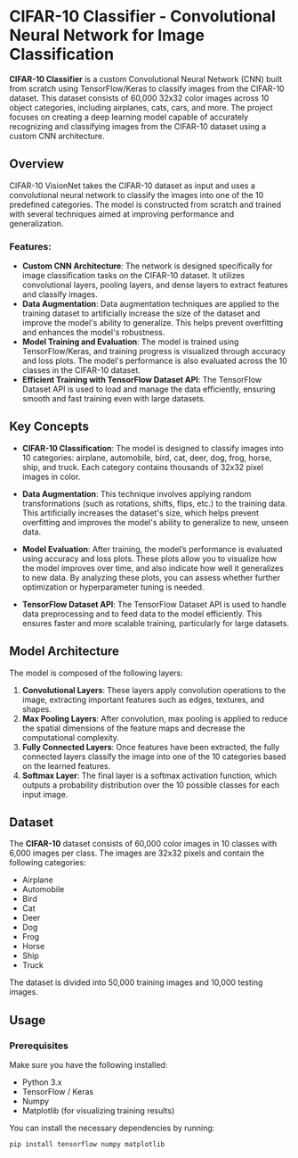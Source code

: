 # CIFAR-10 Classifier - Convolutional Neural Network for Image Classification

**CIFAR-10 Classifier** is a custom Convolutional Neural Network (CNN) built from scratch using TensorFlow/Keras to classify images from the CIFAR-10 dataset. This dataset consists of 60,000 32x32 color images across 10 object categories, including airplanes, cats, cars, and more. The project focuses on creating a deep learning model capable of accurately recognizing and classifying images from the CIFAR-10 dataset using a custom CNN architecture.

## Overview

CIFAR-10 VisionNet takes the CIFAR-10 dataset as input and uses a convolutional neural network to classify the images into one of the 10 predefined categories. The model is constructed from scratch and trained with several techniques aimed at improving performance and generalization. 

### Features:
- **Custom CNN Architecture**: The network is designed specifically for image classification tasks on the CIFAR-10 dataset. It utilizes convolutional layers, pooling layers, and dense layers to extract features and classify images.
- **Data Augmentation**: Data augmentation techniques are applied to the training dataset to artificially increase the size of the dataset and improve the model's ability to generalize. This helps prevent overfitting and enhances the model's robustness.
- **Model Training and Evaluation**: The model is trained using TensorFlow/Keras, and training progress is visualized through accuracy and loss plots. The model's performance is also evaluated across the 10 classes in the CIFAR-10 dataset.
- **Efficient Training with TensorFlow Dataset API**: The TensorFlow Dataset API is used to load and manage the data efficiently, ensuring smooth and fast training even with large datasets.

## Key Concepts

- **CIFAR-10 Classification**: The model is designed to classify images into 10 categories: airplane, automobile, bird, cat, deer, dog, frog, horse, ship, and truck. Each category contains thousands of 32x32 pixel images in color.
  
- **Data Augmentation**: This technique involves applying random transformations (such as rotations, shifts, flips, etc.) to the training data. This artificially increases the dataset's size, which helps prevent overfitting and improves the model's ability to generalize to new, unseen data.
  
- **Model Evaluation**: After training, the model’s performance is evaluated using accuracy and loss plots. These plots allow you to visualize how the model improves over time, and also indicate how well it generalizes to new data. By analyzing these plots, you can assess whether further optimization or hyperparameter tuning is needed.

- **TensorFlow Dataset API**: The TensorFlow Dataset API is used to handle data preprocessing and to feed data to the model efficiently. This ensures faster and more scalable training, particularly for large datasets.

## Model Architecture

The model is composed of the following layers:

1. **Convolutional Layers**: These layers apply convolution operations to the image, extracting important features such as edges, textures, and shapes.
2. **Max Pooling Layers**: After convolution, max pooling is applied to reduce the spatial dimensions of the feature maps and decrease the computational complexity.
3. **Fully Connected Layers**: Once features have been extracted, the fully connected layers classify the image into one of the 10 categories based on the learned features.
4. **Softmax Layer**: The final layer is a softmax activation function, which outputs a probability distribution over the 10 possible classes for each input image.

## Dataset

The **CIFAR-10** dataset consists of 60,000 color images in 10 classes with 6,000 images per class. The images are 32x32 pixels and contain the following categories:

- Airplane
- Automobile
- Bird
- Cat
- Deer
- Dog
- Frog
- Horse
- Ship
- Truck

The dataset is divided into 50,000 training images and 10,000 testing images.

## Usage

### Prerequisites

Make sure you have the following installed:

- Python 3.x
- TensorFlow / Keras
- Numpy
- Matplotlib (for visualizing training results)

You can install the necessary dependencies by running:

```bash
pip install tensorflow numpy matplotlib
```
